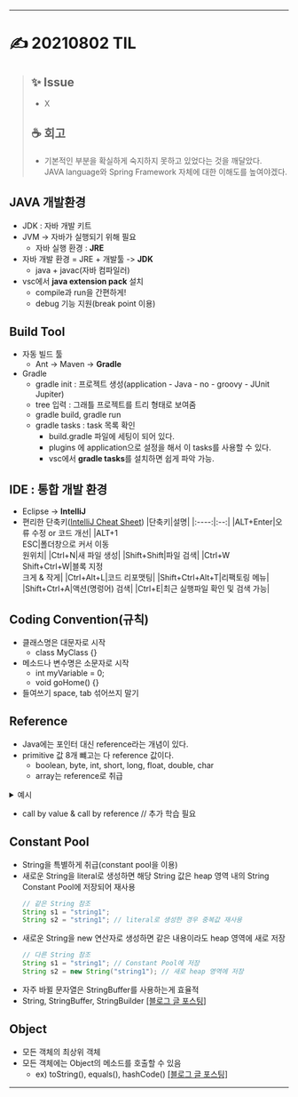 ___
# ✍ 20210802 TIL

> ## ✨ Issue
> - X
> 
> ## ☕ 회고
> - 기본적인 부분을 확실하게 숙지하지 못하고 있었다는 것을 깨달았다.  
> JAVA language와 Spring Framework 자체에 대한 이해도를 높여야겠다.


## JAVA 개발환경
- JDK : 자바 개발 키트
- JVM -> 자바가 실행되기 위해 필요
  - 자바 실행 환경 : **JRE**
- 자바 개발 환경 = JRE + 개발툴 -> **JDK**
  - java + javac(자바 컴파일러)
- vsc에서 **java extension pack** 설치
  - compile과 run을 간편하게!
  - debug 기능 지원(break point 이용)
##

## Build Tool
- 자동 빌드 툴
  - Ant -> Maven -> **Gradle**
- Gradle
  - gradle init : 프로젝트 생성(application - Java - no - groovy - JUnit Jupiter)
  - tree 입력 : 그래틀 프로젝트를 트리 형태로 보여줌
  - gradle build, gradle run
  - gradle tasks : task 목록 확인
    - build.gradle 파일에 세팅이 되어 있다.
    - plugins 에 application으로 설정을 해서 이 tasks를 사용할 수 있다.
    - vsc에서 **gradle tasks**를 설치하면 쉽게 파악 가능.
##

## IDE : 통합 개발 환경
- Eclipse -> **IntelliJ**
- 편리한 단축키([IntelliJ Cheat Sheet](https://t1.daumcdn.net/cfile/tistory/999B733A5E8E015318))
  |단축키|설명|
  |:----:|:--:|
  |ALT+Enter|오류 수정 or 코드 개선|
  |ALT+1</br>ESC|폴더창으로 커서 이동</br>원위치|
  |Ctrl+N|새 파일 생성|
  |Shift+Shift|파일 검색|
  |Ctrl+W</br>Shift+Ctrl+W|블록 지정</br>크게 & 작게|
  |Ctrl+Alt+L|코드 리포맷팅|
  |Shift+Ctrl+Alt+T|리팩토링 메뉴|
  |Shift+Ctrl+A|액션(명렁어) 검색|
  |Ctrl+E|최근 실행파일 확인 및 검색 가능|
##

## Coding Convention(규칙)
- 클래스명은 대문자로 시작
  - class MyClass {}
- 메소드나 변수명은 소문자로 시작
  - int myVariable = 0;
  - void goHome() {}
- 들여쓰기 space, tab 섞어쓰지 말기
##

## Reference
- Java에는 포인터 대신 reference라는 개념이 있다.
- primitive 값 8개 뺴고는 다 reference 값이다.
  - boolean, byte, int, short, long, float, double, char
  - array는 reference로 취급

<details>
<summary>예시</summary>
<div markdown="1">
<br>

- call by value
```java
public class Test {

    // call by value
    public static void main(String[] args) {
        Test t = new Test();

        int a = 100;
        t.multi(a);

        System.out.println(a);
    }

    // 새로운 변수 a 생성
    private void multi(int a) {
        a *= 2;
    }
}
```
```java
100
```
<br>

- call by reference
```java
class Int {
    int a = 100;
}

public class Test {

    // call by reference
    public static void main(String[] args) {
        Test t = new Test();

        // Int라는 오브젝트를 만들고, a라는 변수 만듬
        // a(1) 변수 안의 값은 Int를 가리키는 reference
        Int a = new Int();
        t.multi(a);

        System.out.println(a.a);
    }
    
    // 새로운 변수 a(2) 생성
    // a(1)이 reference 값을 전달했기 때문에 a(2)도 같은 reference를 참조
    private void multi(Int a) {
        a.a *= 2;
    }
}
```
```java
200
```

</div>
</details>

- call by value & call by reference // 추가 학습 필요
##

## Constant Pool
- String을 특별하게 취급(constant pool을 이용)
- 새로운 String을 literal로 생성하면 해당 String 값은 heap 영역 내의 String Constant Pool에 저장되어 재사용
  ```java
  // 같은 String 참조
  String s1 = "string1";
  String s2 = "string1"; // literal로 생성한 경우 중복값 재사용
  ```
- 새로운 String을 new 연산자로 생성하면 같은 내용이라도 heap 영역에 새로 저장
  ```java
  // 다른 String 참조
  String s1 = "string1"; // Constant Pool에 저장
  String s2 = new String("string1"); // 새로 heap 영역에 저장
  ```
- 자주 바뀔 문자열은 StringBuffer를 사용하는게 효율적
- String, StringBuffer, StringBuilder [[블로그 글 포스팅]](https://cse0518.github.io/StringBuffer&StringBuilder/)
##

## Object
- 모든 객체의 최상위 객체
- 모든 객체에는 Object의 메소드를 호출할 수 있음
  - ex) toString(), equals(), hashCode() [[블로그 글 포스팅]](https://cse0518.github.io/Object_Class/)
___